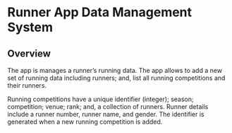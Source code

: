 # Runner App Data Management System

## Overview
The app is manages a runner’s running data. The app allows to add a new set of
running data including runners; and, list all running competitions and their runners.

Running competitions have a unique identifier (integer); season; competition; venue; rank; and, a
collection of runners. Runner details include a runner number, runner name, and gender. The
identifier is generated when a new running competition is added.
